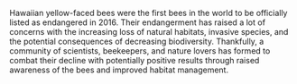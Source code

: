Hawaiian yellow-faced bees were the first bees in the world to be officially listed as endangered in 2016. Their endangerment has raised a lot of concerns with the increasing loss of natural habitats, invasive species, and the potential consequences of decreasing biodiversity. Thankfully, a community of scientists, beekeepers, and nature lovers has formed to combat their decline with potentially positive results through raised awareness of the bees and improved habitat management.
